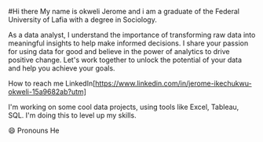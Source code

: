 #Hi there
My name is okweli Jerome and i am a graduate of the Federal University of Lafia with a degree in Sociology.

As a data analyst, I understand the importance of transforming raw data into meaningful insights to help make informed decisions. I share your passion for using data for good and believe in the power of analytics to drive positive change. Let's work together to unlock the potential of your data and help you achieve your goals.

How to reach me LinkedIn[https://www.linkedin.com/in/jerome-ikechukwu-okweli-15a9682ab?utm]

I'm working on some cool data projects, using tools like Excel, Tableau, SQL. I'm doing this to level up my skills.

 😄 Pronouns He
